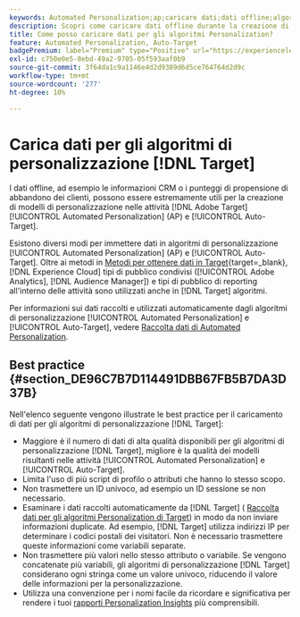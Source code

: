```yaml
---
keywords: Automated Personalization;ap;caricare dati;dati offline;algoritmo di personalizzazione;targeting automatico;targeting automatico;best practice
description: Scopri come caricare dati offline durante la creazione di modelli di personalizzazione in  [!DNL Adobe Target] [!UICONTROL Automated Personalization] (AP) e [!UICONTROL Auto-Target] attività.
title: Come posso caricare dati per gli algoritmi Personalization?
feature: Automated Personalization, Auto-Target
badgePremium: label="Premium" type="Positive" url="https://experienceleague.adobe.com/docs/target/using/introduction/intro.html?lang=en#premium newtab=true" tooltip="Vedi cosa è incluso in Target Premium."
exl-id: c750e0e5-8ebd-49a2-9705-05f593aaf0b9
source-git-commit: 3f64da1c9a1146e4d2d9389d6d5ce764764d2d9c
workflow-type: tm+mt
source-wordcount: '277'
ht-degree: 10%

---
```


# Carica dati per gli algoritmi di personalizzazione [!DNL Target]

I dati offline, ad esempio le informazioni CRM o i punteggi di propensione di abbandono dei clienti, possono essere estremamente utili per la creazione di modelli di personalizzazione nelle attività [!DNL Adobe Target] [!UICONTROL Automated Personalization] (AP) e [!UICONTROL Auto-Target].

Esistono diversi modi per immettere dati in algoritmi di personalizzazione [!UICONTROL Automated Personalization] (AP) e [!UICONTROL Auto-Target]. Oltre ai metodi in [Metodi per ottenere dati in Target](https://experienceleague.adobe.com/docs/target-dev/developer/implementation/methods/methods-to-get-data-into-target.html?lang=it){target=_blank}, [!DNL Experience Cloud] tipi di pubblico condivisi ([!UICONTROL Adobe Analytics], [!DNL Audience Manager]) e tipi di pubblico di reporting all&#39;interno delle attività sono utilizzati anche in [!DNL Target] algoritmi.

Per informazioni sui dati raccolti e utilizzati automaticamente dagli algoritmi di personalizzazione [!UICONTROL Automated Personalization] e [!UICONTROL Auto-Target], vedere [Raccolta dati di Automated Personalization](/help/main/c-activities/t-automated-personalization/ap-data.md).

## Best practice {#section_DE96C7B7D114491DBB67FB5B7DA3D37B}

Nell&#39;elenco seguente vengono illustrate le best practice per il caricamento di dati per gli algoritmi di personalizzazione [!DNL Target]:

* Maggiore è il numero di dati di alta qualità disponibili per gli algoritmi di personalizzazione [!DNL Target], migliore è la qualità dei modelli risultanti nelle attività [!UICONTROL Automated Personalization] e [!UICONTROL Auto-Target].
* Limita l&#39;uso di più script di profilo o attributi che hanno lo stesso scopo.
* Non trasmettere un ID univoco, ad esempio un ID sessione se non necessario.
* Esaminare i dati raccolti automaticamente da [!DNL Target] ( [Raccolta dati per gli algoritmi Personalization di Target](/help/main/c-activities/t-automated-personalization/ap-data.md)) in modo da non inviare informazioni duplicate. Ad esempio, [!DNL Target] utilizza indirizzi IP per determinare i codici postali dei visitatori. Non è necessario trasmettere queste informazioni come variabili separate.
* Non trasmettere più valori nello stesso attributo o variabile. Se vengono concatenate più variabili, gli algoritmi di personalizzazione [!DNL Target] considerano ogni stringa come un valore univoco, riducendo il valore delle informazioni per la personalizzazione.
* Utilizza una convenzione per i nomi facile da ricordare e significativa per rendere i tuoi [rapporti Personalization Insights](/help/main/c-reports/c-personalization-insights-reports/personalization-insights-reports.md#concept_A897070E1EDC403EB84CFB7A6ECAD767) più comprensibili.
